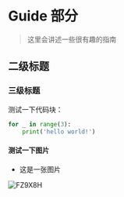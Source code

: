 # Guide 部分

> 这里会讲述一些很有趣的指南

## 二级标题

### 三级标题

测试一下代码块：

```python
for _ in range(3):
    print('hello world!')
```

#### 测试一下图片

- 这是一张图片

![FZ9X8H](http://pic.fishiu.com/uPic/FZ9X8H.jpg)